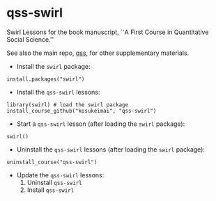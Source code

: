 # qss-swirl
Swirl Lessons for the book manuscript, ``A First Course in Quantitative Social Science.''

See also the main repo, [qss](../../../qss), for other supplementary materials.

* Install the `swirl` package:
```
install.packages("swirl")
```

* Install the `qss-swirl` lessons:
```
library(swirl) # load the swirl package
install_course_github("kosukeimai", "qss-swirl")
```

* Start a `qss-swirl` lesson (after loading the `swirl` package):
```
swirl()
```

* Uninstall the `qss-swirl` lessons (after loading the `swirl` package):
```
uninstall_course("qss-swirl")
```

* Update the `qss-swirl` lessons:  
  1. Uninstall `qss-swirl` 
  2. Install `qss-swirl`
